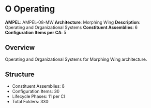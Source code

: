# O Operating

**AMPEL**: AMPEL-08-MW
**Architecture**: Morphing Wing
**Description**: Operating and Organizational Systems
**Constituent Assemblies**: 6
**Configuration Items per CA**: 5

## Overview
Operating and Organizational Systems for Morphing Wing architecture.

## Structure
- Constituent Assemblies: 6
- Configuration Items: 30
- Lifecycle Phases: 11 per CI
- Total Folders: 330
